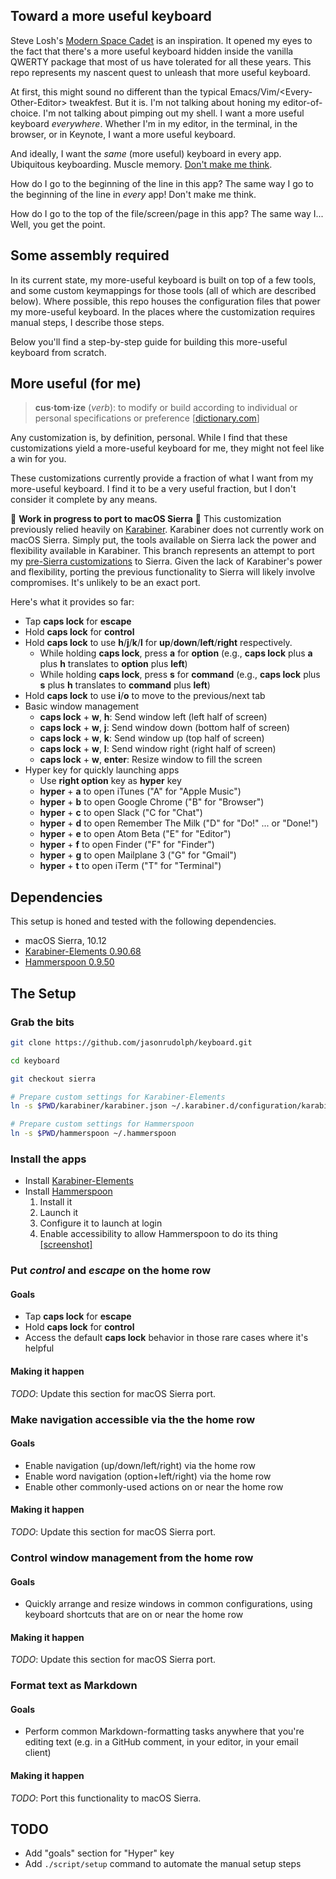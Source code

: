 ## Toward a more useful keyboard

Steve Losh's [Modern Space Cadet][modern-space-cadet] is an inspiration.
It opened my eyes to the fact that there's a more useful keyboard hidden inside the vanilla QWERTY package that most of us have tolerated for all these years.
This repo represents my nascent quest to unleash that more useful keyboard.

At first, this might sound no different than the typical Emacs/Vim/\<Every-Other-Editor> tweakfest.
But it is.
I'm not talking about honing my editor-of-choice.
I'm not talking about pimping out my shell.
I want a more useful keyboard _everywhere_.
Whether I'm in my editor, in the terminal, in the browser, or in Keynote,
I want a more useful keyboard.

And ideally, I want the _same_ (more useful) keyboard in every app.
Ubiquitous keyboarding.
Muscle memory.
[Don't make me think][don't-make-me-think].

How do I go to the beginning of the line in this app?
The same way I go to the beginning of the line in _every_ app!
Don't make me think.

How do I go to the top of the file/screen/page in this app?
The same way I...
Well, you get the point.

## Some assembly required

In its current state, my more-useful keyboard is built on top of a few tools, and some custom keymappings for those tools (all of which are described below).
Where possible, this repo houses the configuration files that power my more-useful keyboard.
In the places where the customization requires manual steps, I describe those steps.

Below you'll find a step-by-step guide for building this more-useful keyboard from scratch.

## More useful (for me)

> **cus·tom·ize** (_verb_): to modify or build according to individual or personal specifications or preference [[dictionary.com][customize]]

Any customization is, by definition, personal.
While I find that these customizations yield a more-useful keyboard for me, they might not feel like a win for you.

These customizations currently provide a fraction of what I want from my more-useful keyboard.
I find it to be a very useful fraction, but I don't consider it complete by any means.

<a name="sierra-port"></a>:construction: **Work in progress to port to macOS Sierra** :construction: This customization previously relied heavily on [Karabiner](https://pqrs.org/osx/karabiner/). Karabiner does not currently work on macOS Sierra. Simply put, the tools available on Sierra lack the power and flexibility available in Karabiner. This branch represents an attempt to port my [pre-Sierra customizations](https://github.com/jasonrudolph/keyboard/blob/e19948b26cc569e41637d60a5357d1d2e46669eb/README.md#more-useful-for-me) to Sierra. Given the lack of Karabiner's power and flexibility, porting the previous functionality to Sierra will likely involve compromises. It's unlikely to be an exact port.

Here's what it provides so far:

- Tap **caps lock** for **escape**
- Hold **caps lock** for **control**
- Hold **caps lock** to use **h**/**j**/**k**/**l** for **up**/**down**/**left**/**right** respectively.
    - While holding **caps lock**, press **a** for **option** (e.g., **caps lock** plus **a** plus **h** translates to **option** plus **left**)
    - While holding **caps lock**, press **s** for **command** (e.g., **caps lock** plus **s** plus **h** translates to **command** plus **left**)
- Hold **caps lock** to use **i**/**o** to move to the previous/next tab
- Basic window management
    - **caps lock** + **w**, **h**: Send window left (left half of screen)
    - **caps lock** + **w**, **j**: Send window down (bottom half of screen)
    - **caps lock** + **w**, **k**: Send window up (top half of screen)
    - **caps lock** + **w**, **l**: Send window right (right half of screen)
    - **caps lock** + **w**, **enter**: Resize window to fill the screen
- Hyper key for quickly launching apps
    - Use **right option** key as **hyper** key
    - **hyper** + **a** to open iTunes ("A" for "Apple Music")
    - **hyper** + **b** to open Google Chrome ("B" for "Browser")
    - **hyper** + **c** to open Slack ("C for "Chat")
    - **hyper** + **d** to open Remember The Milk ("D" for "Do!" ... or "Done!")
    - **hyper** + **e** to open Atom Beta ("E" for "Editor")
    - **hyper** + **f** to open Finder ("F" for "Finder")
    - **hyper** + **g** to open Mailplane 3 ("G" for "Gmail")
    - **hyper** + **t** to open iTerm ("T" for "Terminal")

## Dependencies

This setup is honed and tested with the following dependencies.

- macOS Sierra, 10.12
- [Karabiner-Elements 0.90.68][karabiner]
- [Hammerspoon 0.9.50][hammerspoon]

## The Setup

### Grab the bits

```sh
git clone https://github.com/jasonrudolph/keyboard.git

cd keyboard

git checkout sierra

# Prepare custom settings for Karabiner-Elements
ln -s $PWD/karabiner/karabiner.json ~/.karabiner.d/configuration/karabiner.json

# Prepare custom settings for Hammerspoon
ln -s $PWD/hammerspoon ~/.hammerspoon
```

### Install the apps

- Install [Karabiner-Elements][karabiner]
- Install [Hammerspoon][hammerspoon-releases]
    1. Install it
    2. Launch it
    3. Configure it to launch at login
    4. Enable accessibility to allow Hammerspoon to do its thing [[screenshot]](screenshots/hammerspoon-accessibility-permissions.png)

### Put _control_ and _escape_ on the home row

#### Goals

- Tap **caps lock** for **escape**
- Hold **caps lock** for **control**
- Access the default **caps lock** behavior in those rare cases where it's helpful

#### Making it happen

_TODO_: Update this section for macOS Sierra port.

### Make navigation accessible via the the home row

#### Goals

- Enable navigation (up/down/left/right) via the home row
- Enable word navigation (option+left/right) via the home row
- Enable other commonly-used actions on or near the home row

#### Making it happen

_TODO_: Update this section for macOS Sierra port.

### Control window management from the home row

#### Goals

- Quickly arrange and resize windows in common configurations, using keyboard
  shortcuts that are on or near the home row

#### Making it happen

_TODO_: Update this section for macOS Sierra port.

### Format text as Markdown

#### Goals

- Perform common Markdown-formatting tasks anywhere that you're editing text
  (e.g. in a GitHub comment, in your editor, in your email client)

#### Making it happen

_TODO_: Port this functionality to macOS Sierra.

## TODO

- Add "goals" section for "Hyper" key
- Add `./script/setup` command to automate the manual setup steps

[customize]: http://dictionary.reference.com/browse/customize
[don't-make-me-think]: http://en.wikipedia.org/wiki/Don't_Make_Me_Think
[karabiner]: https://github.com/tekezo/Karabiner-Elements
[hammerspoon]: http://www.hammerspoon.org
[hammerspoon-releases]: https://github.com/Hammerspoon/hammerspoon/releases
[modern-space-cadet]: http://stevelosh.com/blog/2012/10/a-modern-space-cadet
[modern-space-cadet-key-repeat]: http://stevelosh.com/blog/2012/10/a-modern-space-cadet/#controlescape

